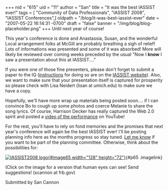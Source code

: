 +++
nid = "615"
uid = "11"
author = "San"
title = "It was the best IASSIST ever!"
tags = [ "Community of Data Professionals", "IASSIST 2008", "IASSIST Conferences",]
oldpath = "/blog/it-was-best-iassist-ever"
date = "2007-05-22 16:14:31 -0700"
draft = "false"
banner = "/img/blog/blog-placeholder.png"
+++
Until next year of course!

This year's conference is done and Anastassia, Susan, and the wonderful
Local arrangement folks at McGill are probably breathing a sigh of
relief! Lots of informations was presented and some of it was absorbed!
More will likely be reviewed over coming weeks preceded by the usual
"Now I **know** I saw a presentation about this at IASSIST...."

If you were one of those fine presenters, please don't forget to submit
a paper to the IQ
([instructions](https://iassistquarterly.com/index.php/iassist/about/submissions "IQ submission instructions")
for doing so are on the [IASSIST
website](/ "IASSIST web site")). Also, we want
to make sure that your presentation itself is captured for prosperity so
please check with Lisa Neidert (lisan at umich.edu) to make sure we have
a copy.

Hopefully, we'll have more wrap up materials being posted soon.... if
I can convince Bo to cough up some photos and coerce Melanie to share
the song lyrics. Of course, Harrison Decker has really captured the Web
2.0 spirit and posted a [video of the
performance](https://www.youtube.com/watch?v=XjX2ePg_3FY "IASSIST07 closing song")
on YouTube!

For the rest, you'll have to rely on fond memories and the promises
that next year's conference will again be the best IASSIST ever! I'll
be posting planning info here as the months progress so stay tuned. [Let
me know](mailto:sandra.a.cannon@frb.gov "Email to program chair") if you
want to be part of the planning committee. Otherwise, think about the
possibilities for:

[![IASSIST2008
logo](https://iassistblog.org/wp-content/uploads/2007/05/iassist2008_rect_v2.thumbnail.gif){#image65
width="128"
height="72"}](http://iassistblog.org/?attachment_id=65 "IASSIST2008 logo"){#p65
.imagelink}

(Click on the image for a version that human eyes can see! Send
suggestions! (scannon at frb.gov)

Submitted by San Cannon
